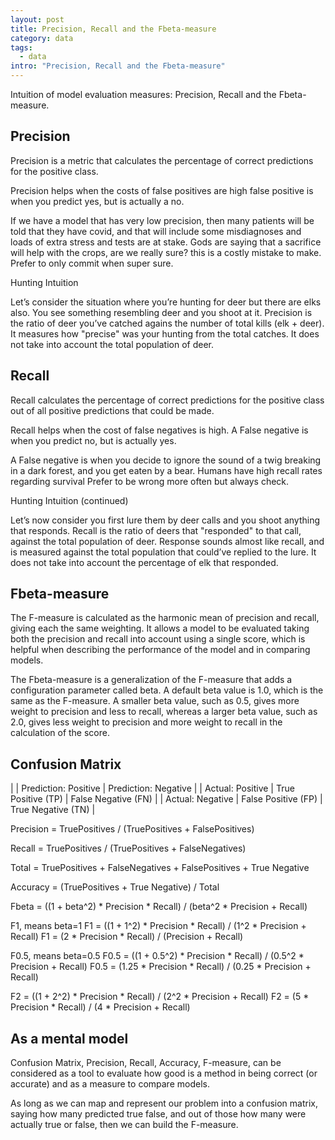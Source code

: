 ```yaml
---
layout: post
title: Precision, Recall and the Fbeta-measure
category: data
tags:
  - data
intro: "Precision, Recall and the Fbeta-measure"
---
```


Intuition of model evaluation measures: Precision, Recall and the Fbeta-measure.

## Precision

Precision is a metric that calculates the percentage of correct predictions for the positive class.

Precision helps when the costs of false positives are high
false positive is when you predict yes, but is actually a no.

If we have a model that has very low precision, then many patients will be told that they have covid, and that will include some misdiagnoses and loads of extra stress and tests are at stake.
Gods are saying that a sacrifice will help with the crops, are we really sure? this is a costly mistake to make.
Prefer to only commit when super sure.

Hunting Intuition

Let’s consider the situation where you’re hunting for deer but there are elks also. You see something resembling deer and you shoot at it. Precision is the ratio of deer you’ve catched agains the number of total kills (elk + deer). It measures how "precise" was your hunting from the total catches. It does not take into account the total population of deer.


## Recall

Recall calculates the percentage of correct predictions for the positive class out of all positive predictions that could be made.

Recall helps when the cost of false negatives is high.
A False negative is when you predict no, but is actually yes.

A False negative is when you decide to ignore the sound of a twig breaking in a dark forest, and you get eaten by a bear.
Humans have high recall rates regarding survival
Prefer to be wrong more often but always check.

Hunting Intuition (continued)

Let’s now consider you first lure them by deer calls and you shoot anything that responds. Recall is the ratio of deers that "responded" to that call, against the total population of deer. Response sounds almost like recall, and is measured against the total population that could’ve replied to the lure. It does not take into account the percentage of elk that responded.



##  Fbeta-measure

The F-measure is calculated as the harmonic mean of precision and recall, giving each the same weighting. It allows a model to be evaluated taking both the precision and recall into account using a single score, which is helpful when describing the performance of the model and in comparing models.

The Fbeta-measure is a generalization of the F-measure that adds a configuration parameter called beta. A default beta value is 1.0, which is the same as the F-measure. A smaller beta value, such as 0.5, gives more weight to precision and less to recall, whereas a larger beta value, such as 2.0, gives less weight to precision and more weight to recall in the calculation of the score.


## Confusion Matrix


|                           |  Prediction: Positive | Prediction: Negative  |
| Actual: Positive  | True Positive (TP)     | False Negative (FN)   |
| Actual: Negative | False Positive (FP)    | True Negative (TN)    |



Precision = TruePositives / (TruePositives + FalsePositives)

Recall = TruePositives / (TruePositives + FalseNegatives)

Total = TruePositives + FalseNegatives + FalsePositives + True Negative

Accuracy = (TruePositives + True Negative) / Total

Fbeta = ((1 + beta^2) * Precision * Recall) / (beta^2 * Precision + Recall)

F1, means beta=1
F1 = ((1 + 1^2) * Precision * Recall) / (1^2 * Precision + Recall)
F1 = (2 * Precision * Recall) / (Precision + Recall)

F0.5, means beta=0.5 
F0.5 = ((1 + 0.5^2) * Precision * Recall) / (0.5^2 * Precision + Recall)
F0.5 = (1.25 * Precision * Recall) / (0.25 * Precision + Recall)

F2 = ((1 + 2^2) * Precision * Recall) / (2^2 * Precision + Recall)
F2 = (5 * Precision * Recall) / (4 * Precision + Recall)


## As a mental model

Confusion Matrix, Precision, Recall, Accuracy, F-measure, can be considered as a tool to evaluate how good is a method in being correct (or accurate) and as a measure to compare models. 

As long as we can map and represent our problem into a confusion matrix, saying how many predicted true false, and out of those how many were actually true or false, then we can build the F-measure.